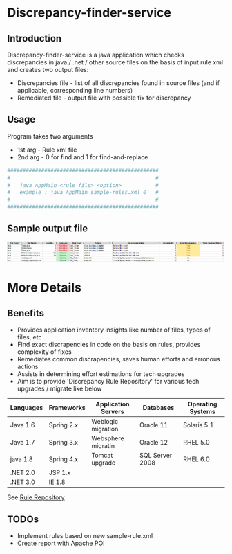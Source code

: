 # Discrepancy-finder-service

## Introduction
Discrepancy-finder-service is a java application which checks discrepancies in java / .net / other source files on the basis of input rule xml and creates two output files:
 -  Discrepancies file - list of all discrepancies found in source files (and if applicable, corresponding line numbers)
 -  Remediated file - output file with possible fix for discrepancy


## Usage

Program takes two arguments

 - 1st arg - Rule xml file
 - 2nd arg -  0 for find and 1 for find-and-replace


```sh
#################################################
#                                               #
#   java AppMain <rule_file> <option>           #
#   example : java AppMain sample-rules.xml 0   #	
#                                               #	
#################################################
```

## Sample output file
![Screenshot](sample-output.png) <!-- .element height="50%" width="50%" -->

# More Details

## Benefits

 - Provides application inventory insights like number of files, types of files, etc 
 - Find exact discrapencies in code on the basis on rules, provides complexity of fixes
 - Remediates common discrapencies, saves human efforts and erronous actions
 - Assists in determining effort estimations for tech upgrades
 - Aim is to provide 'Discrepancy Rule Repository' for various tech upgrades / migrate like below

| Languages | Frameworks | Application Servers | Databases | Operating Systems |
| --------- | ---------- | ------------------- | --------- | ----------------- |
| Java 1.6 | Spring 2.x | Weblogic migration | Oracle 11 | Solaris 5.1 |
| Java 1.7 | Spring 3.x | Websphere migratin | Oracle 12 | RHEL 5.0 |
| java 1.8 | Spring 4.x | Tomcat upgrade| SQL Server 2008 | RHEL 6.0 |
| .NET 2.0 | JSP 1.x | | | 
| .NET 3.0 | IE 1.8 | | |

See  [Rule Repository](https://github.com/jeevanatigre/discrepancy-finder-service/tree/master/rule-repository)


## TODOs

 - Implement rules based on new sample-rule.xml
 - Create report with Apache POI

